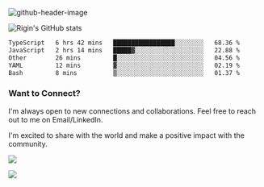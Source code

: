 
![github-header-image](https://github.com/riginoommen/riginoommen/assets/3840244/889cae65-df55-4cda-86cc-bf21bf1f2e96)

![Rigin's GitHub stats](https://github-readme-stats.vercel.app/api?username=riginoommen\&show_icons=true\&show=reviews,discussions_started,discussions_answered,prs_merged,prs_merged_percentage)


<!--START_SECTION:waka-->

```txt
TypeScript   6 hrs 42 mins   █████████████████░░░░░░░░   68.36 %
JavaScript   2 hrs 14 mins   █████▓░░░░░░░░░░░░░░░░░░░   22.88 %
Other        26 mins         █░░░░░░░░░░░░░░░░░░░░░░░░   04.56 %
YAML         12 mins         ▓░░░░░░░░░░░░░░░░░░░░░░░░   02.19 %
Bash         8 mins          ▒░░░░░░░░░░░░░░░░░░░░░░░░   01.37 %
```

<!--END_SECTION:waka-->

### Want to Connect?

I'm always open to new connections and collaborations. Feel free to reach out to me on Email/LinkedIn.

I'm excited to share with the world and make a positive impact with the community.

![](https://komarev.com/ghpvc/?username=riginoommen)

![](https://hit.yhype.me/github/profile?user_id=3840244)

